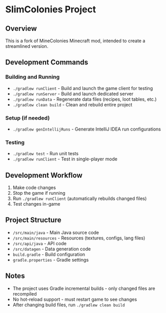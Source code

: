 # SlimColonies Project

## Overview
This is a fork of MineColonies Minecraft mod, intended to create a streamlined version.

## Development Commands

### Building and Running
- `./gradlew runClient` - Build and launch the game client for testing
- `./gradlew runServer` - Build and launch dedicated server
- `./gradlew runData` - Regenerate data files (recipes, loot tables, etc.)
- `./gradlew clean build` - Clean and rebuild entire project

### Setup (if needed)
- `./gradlew genIntellijRuns` - Generate IntelliJ IDEA run configurations

### Testing
- `./gradlew test` - Run unit tests
- `./gradlew runClient` - Test in single-player mode

## Development Workflow
1. Make code changes
2. Stop the game if running
3. Run `./gradlew runClient` (automatically rebuilds changed files)
4. Test changes in-game

## Project Structure
- `/src/main/java` - Main Java source code
- `/src/main/resources` - Resources (textures, configs, lang files)
- `/src/api/java` - API code
- `/src/datagen` - Data generation code
- `build.gradle` - Build configuration
- `gradle.properties` - Gradle settings

## Notes
- The project uses Gradle incremental builds - only changed files are recompiled
- No hot-reload support - must restart game to see changes
- After changing build files, run `./gradlew clean build`